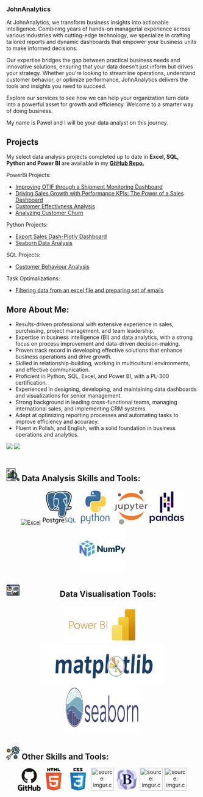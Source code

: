 

### JohnAnalytics 

At JohnAnalytics, we transform business insights into actionable intelligence. Combining years of hands-on managerial experience across various industries with cutting-edge technology, we specialize in crafting tailored reports and dynamic dashboards that empower your business units to make informed decisions.

Our expertise bridges the gap between practical business needs and innovative solutions, ensuring that your data doesn't just inform but drives your strategy. Whether you're looking to streamline operations, understand customer behavior, or optimize performance, JohnAnalytics delivers the tools and insights you need to succeed.

Explore our services to see how we can help your organization turn data into a powerful asset for growth and efficiency. Welcome to a smarter way of doing business.

My name is Pawel and I will be your data analyst on this journey.

## Projects

My select data analysis projects completed up to date in **Excel, SQL, Python and Power BI** are available in my [**GitHub Repo.**](https://github.com/pawelkulakowski?tab=repositories) 

PowerBi Projects:
- [Improving OTIF through a Shipment Monitoring Dashboard](https://github.com/pawelkulakowski/powerbi_portfolio_project_three)
- [Driving Sales Growth with Performance KPIs: The Power of a Sales Dashboard](https://github.com/pawelkulakowski/powerbi_portfolio_project_two)
- [Customer Effectivness Analysis](https://github.com/pawelkulakowski/powerbi_project)
- [Analyzing Customer Churn](https://github.com/pawelkulakowski/seaborn_dataset_analysis)

Python Projects:
- [Export Sales Dash-Plotly Dashboard](https://github.com/pawelkulakowski/dashboard_for_export_sales) 
- [Seaborn Data Analysis](https://github.com/pawelkulakowski/seaborn_dataset_analysis)

SQL Projects:
- [Customer Behaviour Analysis](https://github.com/pawelkulakowski/sql_project_customer_behavior_analysis)


Task Optimalizations:
- [Filtering data from an excel file and preparing set of emails](https://github.com/pawelkulakowski/task_optimalization)

## More About Me:
- Results-driven professional with extensive experience in sales, purchasing, project management, and team leadership.
- Expertise in business intelligence (BI) and data analytics, with a strong focus on process improvement and data-driven decision-making.
- Proven track record in developing effective solutions that enhance business operations and drive growth.
- Skilled in relationship-building, working in multicultural environments, and effective communication.
- Proficient in Python, SQL, Excel, and Power BI, with a PL-300 certification.
- Experienced in designing, developing, and maintaining data dashboards and visualizations for senior management.
- Strong background in leading cross-functional teams, managing international sales, and implementing CRM systems.
- Adept at optimizing reporting processes and automating tasks to improve efficiency and accuracy.
- Fluent in Polish, and English, with a solid foundation in business operations and analytics.

<div id="badges" align="left">
   <a href="mailto:pwkulakowski@gmail.com">
      <img src="https://img.shields.io/static/v1?message=Gmail&logo=gmail&label=&color=D14836&logoColor=white&labelColor=&style=for-the-badge" height=30></a>
   <a href="https://www.linkedin.com/in/pawel-kulakowski/">
      <img src="https://img.shields.io/static/v1?message=LinkedIn&logo=linkedin&label=&color=0077B5&logoColor=white&labelColor=&style=for-the-badge" height=30></a> 
</div>

<br>

## <img src="https://github.com/OzzyGoylusun/OzzyGoylusun/blob/main/Data%20Analysis%20Icon.png" width="35"> Data Analysis Skills and Tools:
<p align="center">
 <a href="https://imgur.com/FE8990X"><img src="https://i.imgur.com/FE8990X.png" title="source: imgur.com" alt="Excel" width="90" height="90" /></a>
 <img src="https://github.com/devicons/devicon/blob/master/icons/postgresql/postgresql-original-wordmark.svg" title="PostgreSQL" alt="PostgreSQL" width="90" height="90"/>
 <img src="https://github.com/devicons/devicon/blob/master/icons/python/python-original-wordmark.svg" title="Python" alt="Python" width="90" height="90"/>
 <img src="https://github.com/devicons/devicon/blob/master/icons/jupyter/jupyter-original-wordmark.svg" title="Jupyter" alt="Jupyter" width="90" height="90"/>
 <img src="https://github.com/devicons/devicon/blob/master/icons/pandas/pandas-original-wordmark.svg" title="Pandas" alt="Pandas" width="90" height="90"/>
 <img src="https://github.com/devicons/devicon/blob/master/icons/numpy/numpy-original-wordmark.svg" title="Numpy" alt="Numpy" width="120" height="120"/>
</p>

## <img src="https://github.com/OzzyGoylusun/OzzyGoylusun/blob/main/Data%20Visualisation%20Icon.png" width="35" style="margin-right: 100px;"> Data Visualisation Tools:
<p align="center">
   <img src="https://github.com/OzzyGoylusun/OzzyGoylusun/blob/main/Power%20BI%20Logo.svg" alt="PowerBI" width="200" height="100"/>
   <img src="https://github.com/OzzyGoylusun/OzzyGoylusun/blob/main/Matplotlib%20Logo.png" title="Matplotlib" width="320" height="100"/></a>
   <img src="https://github.com/OzzyGoylusun/OzzyGoylusun/blob/main/Seaborn%20Logo.svg" alt="Seaborn" width="200" height="130"/></a>
</p>


## <img src="https://github.com/OzzyGoylusun/OzzyGoylusun/blob/main/Other%20Skills%20and%20Tools%20Icon.png" width="35"> Other Skills and Tools:
<p align="center">
 <img src="https://github.com/devicons/devicon/blob/master/icons/github/github-original-wordmark.svg" title="GitHub" alt="Github" width="60" height="60"/>
 <img src="https://github.com/devicons/devicon/blob/master/icons/html5/html5-original-wordmark.svg" title="HTML" alt="HTML" width="60" height="60"/>
 <img src="https://github.com/devicons/devicon/blob/master/icons/css3/css3-original-wordmark.svg" title="CSS" alt="CSS" width="60" height="60"/>
 <a href="https://imgur.com/Bt6Cdfp"><img src="https://i.imgur.com/Bt6Cdfp.png" title="source: imgur.com" width="60" height="60"/></a>
 <img src="https://github.com/OzzyGoylusun/OzzyGoylusun/blob/main/BBEdit.png" title="BBEdit" alt="BBEdit" width="60" height="60"/>
 <a href="https://imgur.com/YJmcXXk"><img src="https://i.imgur.com/YJmcXXk.png" title="source: imgur.com" width="60" height="60"/></a>
 <a href="https://imgur.com/XviOebl"><img src="https://i.imgur.com/XviOebl.png" title="source: imgur.com" width="60" height="60"/></a>
 
</p>
<br>

      
